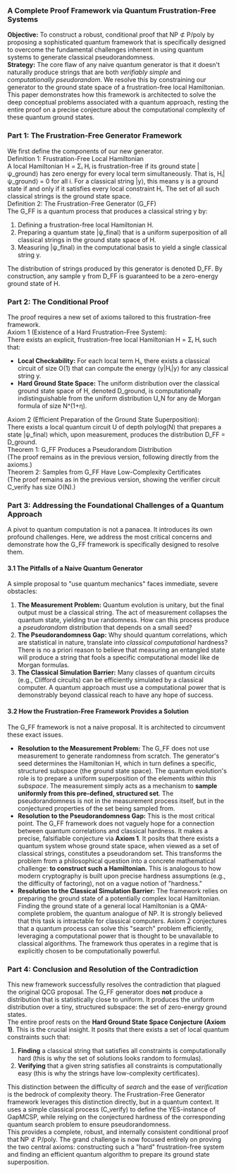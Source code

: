 ### **A Complete Proof Framework via Quantum Frustration-Free Systems**

**Objective:** To construct a robust, conditional proof that NP ⊄ P/poly by proposing a sophisticated quantum framework that is specifically designed to overcome the fundamental challenges inherent in using quantum systems to generate classical pseudorandomness.  
**Strategy:** The core flaw of any naive quantum generator is that it doesn't naturally produce strings that are both *verifiably simple* and *computationally pseudorandom*. We resolve this by constraining our generator to the ground state space of a frustration-free local Hamiltonian. This paper demonstrates how this framework is architected to solve the deep conceptual problems associated with a quantum approach, resting the entire proof on a precise conjecture about the computational complexity of these quantum ground states.

### **Part 1: The Frustration-Free Generator Framework**

We first define the components of our new generator.  
Definition 1: Frustration-Free Local Hamiltonian  
A local Hamiltonian H \= Σᵢ Hᵢ is frustration-free if its ground state |ψ\_ground⟩ has zero energy for every local term simultaneously. That is, Hᵢ|ψ\_ground⟩ \= 0 for all i. For a classical string |y⟩, this means y is a ground state if and only if it satisfies every local constraint Hᵢ. The set of all such classical strings is the ground state space.  
Definition 2: The Frustration-Free Generator (G\_FF)  
The G\_FF is a quantum process that produces a classical string y by:

1. Defining a frustration-free local Hamiltonian H.  
2. Preparing a quantum state |ψ\_final⟩ that is a uniform superposition of all classical strings in the ground state space of H.  
3. Measuring |ψ\_final⟩ in the computational basis to yield a single classical string y.

The distribution of strings produced by this generator is denoted D\_FF. By construction, any sample y from D\_FF is guaranteed to be a zero-energy ground state of H.

### **Part 2: The Conditional Proof**

The proof requires a new set of axioms tailored to this frustration-free framework.  
Axiom 1 (Existence of a Hard Frustration-Free System):  
There exists an explicit, frustration-free local Hamiltonian H \= Σᵢ Hᵢ such that:

* **Local Checkability:** For each local term Hᵢ, there exists a classical circuit of size O(1) that can compute the energy ⟨y|Hᵢ|y⟩ for any classical string y.  
* **Hard Ground State Space:** The uniform distribution over the classical ground state space of H, denoted D\_ground, is computationally indistinguishable from the uniform distribution U\_N for any de Morgan formula of size N^(1+η).

Axiom 2 (Efficient Preparation of the Ground State Superposition):  
There exists a local quantum circuit U of depth polylog(N) that prepares a state |ψ\_final⟩ which, upon measurement, produces the distribution D\_FF \= D\_ground.  
Theorem 1: G\_FF Produces a Pseudorandom Distribution  
(The proof remains as in the previous version, following directly from the axioms.)  
Theorem 2: Samples from G\_FF Have Low-Complexity Certificates  
(The proof remains as in the previous version, showing the verifier circuit C\_verify has size O(N).)

### **Part 3: Addressing the Foundational Challenges of a Quantum Approach**

A pivot to quantum computation is not a panacea. It introduces its own profound challenges. Here, we address the most critical concerns and demonstrate how the G\_FF framework is specifically designed to resolve them.

#### **3.1 The Pitfalls of a Naive Quantum Generator**

A simple proposal to "use quantum mechanics" faces immediate, severe obstacles:

1. **The Measurement Problem:** Quantum evolution is unitary, but the final output must be a classical string. The act of measurement collapses the quantum state, yielding true randomness. How can this process produce a *pseudorandom* distribution that depends on a small seed?  
2. **The Pseudorandomness Gap:** Why should quantum correlations, which are statistical in nature, translate into *classical computational* hardness? There is no a priori reason to believe that measuring an entangled state will produce a string that fools a specific computational model like de Morgan formulas.  
3. **The Classical Simulation Barrier:** Many classes of quantum circuits (e.g., Clifford circuits) can be efficiently simulated by a classical computer. A quantum approach must use a computational power that is demonstrably beyond classical reach to have any hope of success.

#### **3.2 How the Frustration-Free Framework Provides a Solution**

The G\_FF framework is not a naive proposal. It is architected to circumvent these exact issues.

* **Resolution to the Measurement Problem:** The G\_FF does not use measurement to generate randomness from scratch. The generator's seed determines the Hamiltonian H, which in turn defines a specific, structured subspace (the ground state space). The quantum evolution's role is to prepare a uniform superposition of the elements *within this subspace*. The measurement simply acts as a mechanism to **sample uniformly from this pre-defined, structured set**. The pseudorandomness is not in the measurement process itself, but in the conjectured properties of the set being sampled from.  
* **Resolution to the Pseudorandomness Gap:** This is the most critical point. The G\_FF framework does not vaguely hope for a connection between quantum correlations and classical hardness. It makes a precise, falsifiable conjecture via **Axiom 1**. It posits that there exists a quantum system whose ground state space, when viewed as a set of classical strings, constitutes a pseudorandom set. This transforms the problem from a philosophical question into a concrete mathematical challenge: **to construct such a Hamiltonian.** This is analogous to how modern cryptography is built upon precise hardness assumptions (e.g., the difficulty of factoring), not on a vague notion of "hardness."  
* **Resolution to the Classical Simulation Barrier:** The framework relies on preparing the ground state of a potentially complex local Hamiltonian. Finding the ground state of a general local Hamiltonian is a QMA-complete problem, the quantum analogue of NP. It is strongly believed that this task is intractable for classical computers. Axiom 2 conjectures that a quantum process can solve this "search" problem efficiently, leveraging a computational power that is thought to be unavailable to classical algorithms. The framework thus operates in a regime that is explicitly chosen to be computationally powerful.

### **Part 4: Conclusion and Resolution of the Contradiction**

This new framework successfully resolves the contradiction that plagued the original QCG proposal. The G\_FF generator does **not** produce a distribution that is statistically close to uniform. It produces the uniform distribution over a tiny, structured subspace: the set of zero-energy ground states.  
The entire proof rests on the **Hard Ground State Space Conjecture (Axiom 1\)**. This is the crucial insight. It posits that there exists a set of local quantum constraints such that:

1. **Finding** a classical string that satisfies all constraints is computationally hard (this is why the set of solutions looks random to formulas).  
2. **Verifying** that a given string satisfies all constraints is computationally easy (this is why the strings have low-complexity certificates).

This distinction between the difficulty of *search* and the ease of *verification* is the bedrock of complexity theory. The Frustration-Free Generator framework leverages this distinction directly, but in a quantum context. It uses a simple classical process (C\_verify) to define the YES-instance of GapMCSP, while relying on the conjectured hardness of the corresponding quantum search problem to ensure pseudorandomness.  
This provides a complete, robust, and internally consistent conditional proof that NP ⊄ P/poly. The grand challenge is now focused entirely on proving the two central axioms: constructing such a "hard" frustration-free system and finding an efficient quantum algorithm to prepare its ground state superposition.